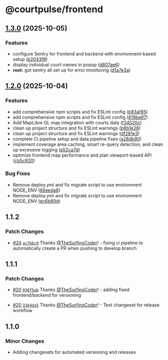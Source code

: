 # @courtpulse/frontend

## [1.3.0](https://github.com/TheSurfingCoder/CourtPulse/compare/frontend-v1.2.0...frontend-v1.3.0) (2025-10-05)


### Features

* configure Sentry for frontend and backend with environment-based setup ([b2043f8](https://github.com/TheSurfingCoder/CourtPulse/commit/b2043f88f1fd58129359aed7508eff6124c50975))
* display individual court names in popup ([d807ae6](https://github.com/TheSurfingCoder/CourtPulse/commit/d807ae6c04995fe3fc09cc6fcf9219ca22993c41))
* **root:** got sentry all set up for error monitoring ([d1a7e3a](https://github.com/TheSurfingCoder/CourtPulse/commit/d1a7e3ac9ebae7abecd4cbc7efe467d68a21fa77))

## [1.2.0](https://github.com/TheSurfingCoder/CourtPulse/compare/frontend-v1.1.1...frontend-v1.2.0) (2025-10-04)


### Features

* add comprehensive npm scripts and fix ESLint config ([b83af85](https://github.com/TheSurfingCoder/CourtPulse/commit/b83af857702766b3a91dbdc9b883f5820a3fcc54))
* add comprehensive npm scripts and fix ESLint config ([819be97](https://github.com/TheSurfingCoder/CourtPulse/commit/819be97a28d5002f9e90426f020cb0933932ba24))
* Add MapLibre GL map integration with courts data ([f34520c](https://github.com/TheSurfingCoder/CourtPulse/commit/f34520c556bf78f329a76d8d5bf52b3d88ea1fe1))
* clean up project structure and fix ESLint warnings ([b8b1e26](https://github.com/TheSurfingCoder/CourtPulse/commit/b8b1e26988f4850f0931181c2b45a24d0165aa57))
* clean up project structure and fix ESLint warnings ([df281e3](https://github.com/TheSurfingCoder/CourtPulse/commit/df281e35ab1e3fa81000679621796565a00ee758))
* complete CI pipeline setup and data pipeline fixes ([a28db90](https://github.com/TheSurfingCoder/CourtPulse/commit/a28db905e2bdbde7b3335cd3e5b0d3fae86ab6e2))
* implement coverage area caching, smart re-query detection, and clean up excessive logging ([e52ca7d](https://github.com/TheSurfingCoder/CourtPulse/commit/e52ca7d765a195d7edba1c3cac217820ce540bf9))
* optimize frontend map performance and plan viewport-based API ([cb5c920](https://github.com/TheSurfingCoder/CourtPulse/commit/cb5c92081cc3e16191afd402110a2c6ebdd2bf95))


### Bug Fixes

* Remove deploy.yml and fix migrate script to use environment NODE_ENV ([66eeda8](https://github.com/TheSurfingCoder/CourtPulse/commit/66eeda806f6332801f6d0208cc3406a0ba06d3b8))
* Remove deploy.yml and fix migrate script to use environment NODE_ENV ([ec6b89d](https://github.com/TheSurfingCoder/CourtPulse/commit/ec6b89df98ca01253b9185901ddaa19520e96751))

## 1.1.2

### Patch Changes

- [#24](https://github.com/TheSurfingCoder/CourtPulse/pull/24) [`ac7bbc8`](https://github.com/TheSurfingCoder/CourtPulse/commit/ac7bbc8f4ec58df73cc82caddd307e7ff7dd4bb1) Thanks [@TheSurfingCoder](https://github.com/TheSurfingCoder)! - fixing ci pipeline to automatically create a PR when pushing to develop branch

## 1.1.1

### Patch Changes

- [#20](https://github.com/TheSurfingCoder/CourtPulse/pull/20) [`930f5ab`](https://github.com/TheSurfingCoder/CourtPulse/commit/930f5ab35526ebdbfc7df498b1a85dcd06feb46f) Thanks [@TheSurfingCoder](https://github.com/TheSurfingCoder)! - adding fixed frontend/backend for versioning

- [#20](https://github.com/TheSurfingCoder/CourtPulse/pull/20) [`3164da5`](https://github.com/TheSurfingCoder/CourtPulse/commit/3164da5767f5d13ce2e22578b71e01c42a144096) Thanks [@TheSurfingCoder](https://github.com/TheSurfingCoder)! - Test changeset for release workflow

## 1.1.0

### Minor Changes

- Adding changesets for automated versioning and releases
